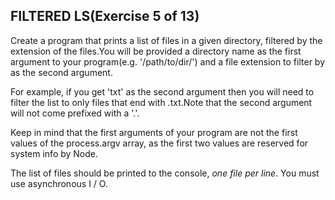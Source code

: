 ## FILTERED LS(Exercise 5 of 13)

Create a program that prints a list of files in a given directory, filtered by the extension of the files.You will be provided a directory name as the first argument to your program(e.g. '/path/to/dir/') and a file extension to filter by as the second argument.

For example, if you get 'txt' as the second argument then you will need to filter the list to only files that end with .txt.Note that the second argument will not come prefixed with a '.'.

Keep in mind that the first arguments of your program are not the first values of the process.argv array, as the first two values are reserved for system info by Node.

The list of files should be printed to the console, _one file per line_. You must use asynchronous I / O.
